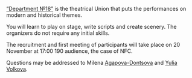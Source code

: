 [“Department №18”](https://vk.com/vsu.faculty18) is the theatrical Union that puts the performances on modern and historical themes.

You will learn to play on stage, write scripts and create scenery. The organizers do not require any initial skills.

The recruitment and first meeting of participants will take place on 20 November at 17:00 190 audience, the case of NFC.

Questions may be addressed to Milena [Agapova-Dontsova](https://vk.com/id161911755) and [Yulia Volkova](https://vk.com/jlvlkva).